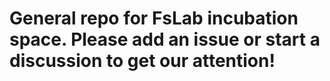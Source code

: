 # General repo for FsLab incubation space.  Please add an issue or start a discussion to get our attention!
